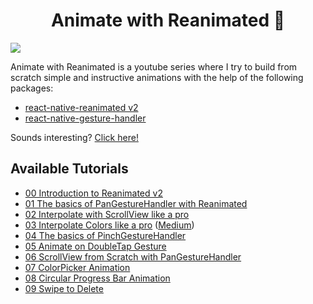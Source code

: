 <h1 align="center">
Animate with Reanimated 🐢
</h1>

![](assets/animate-with-reanimated.png)

Animate with Reanimated is a youtube series where I try to build from scratch simple and instructive animations with the help of the following packages:

- [react-native-reanimated v2](https://docs.swmansion.com/react-native-reanimated/docs/)
- [react-native-gesture-handler](https://docs.swmansion.com/react-native-gesture-handler/docs)

Sounds interesting? [Click here!](https://youtu.be/yz9E10Dq8Bg)

## Available Tutorials

- [00 Introduction to Reanimated v2](https://youtu.be/yz9E10Dq8Bg)
- [01 The basics of PanGestureHandler with Reanimated](https://youtu.be/4HUreYYoE6U)
- [02 Interpolate with ScrollView like a pro](https://youtu.be/SqwpRr7kbnQ)
- [03 Interpolate Colors like a pro](https://youtu.be/U_V9pHnTXjA) ([Medium](https://enzomanuelmangano.medium.com/interpolate-colors-like-a-pro-with-react-native-reanimated-2-253a2695cf0a))
- [04 The basics of PinchGestureHandler](https://youtu.be/R7vyLItMQJw)
- [05 Animate on DoubleTap Gesture](https://youtu.be/nbEmo0zLJjw)
- [06 ScrollView from Scratch with PanGestureHandler](https://youtu.be/Fd5FWxx7c48)
- [07 ColorPicker Animation](https://youtu.be/XH35ahDm3as)
- [08 Circular Progress Bar Animation](https://youtu.be/9n2mQJ7TO6Y)
- [09 Swipe to Delete](https://youtu.be/AVS_2nzt8Do)
